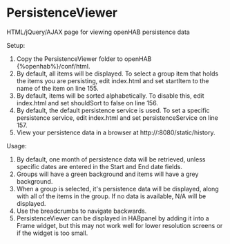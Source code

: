 # PersistenceViewer
HTML/jQuery/AJAX page for viewing openHAB persistence data

Setup:
1) Copy the PersistenceViewer folder to openHAB {%openhab%}/conf/html.
2) By default, all items will be displayed. To select a group item that holds the items you are persisting, edit index.html and set startItem to the name of the item on line 155.
3) By default, items will be sorted alphabetically. To disable this, edit index.html and set shouldSort to false on line 156.
4) By default, the default persistence service is used. To set a specific persistence service, edit index.html and set persistenceService on line 157.
5) View your persistence data in a browser at http://<openhab server>:8080/static/history.

Usage:
1) By default, one month of persistence data will be retrieved, unless specific dates are entered in the Start and End date fields.
2) Groups will have a green background and items will have a grey background.
3) When a group is selected, it's persistence data will be displayed, along with all of the items in the group. If no data is available, N/A will be displayed.
4) Use the breadcrumbs to navigate backwards.
5) PersistenceViewer can be displayed in HABpanel by adding it into a Frame widget, but this may not work well for lower resolution screens or if the widget is too small.
